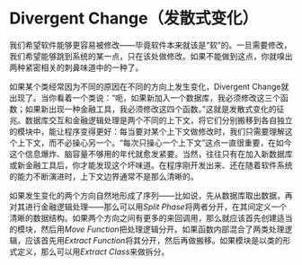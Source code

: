 # Divergent Change（发散式变化）

我们希望软件能够更容易被修改——毕竟软件本来就该是“软”的。一旦需要修改，我们希望能够跳到系统的某一点，只在该处做修改。如果不能做到这点，你就嗅出两种紧密相关的刺鼻味道中的一种了。

如果某个类经常因为不同的原因在不同的方向上发生变化，Divergent Change就出现了。当你看着一个类说：“呃，如果新加入一个数据库，我必须修改这三个函数；如果新出现一种金融工具，我必须修改这四个函数。”这就是发散式变化的征兆。数据库交互和金融逻辑处理是两个不同的上下文，将它们分别搬移到各自独立的模块中，能让程序变得更好：每当要对某个上下文做修改时，我们只需要理解这个上下文，而不必操心另一个。“每次只操心一个上下文”这点一直很重要，在如今这个信息爆炸、脑容量不够用的年代就愈发紧要。当然，往往只有在加入新数据库或新金融工具后，你才能发现这个坏味道。在程序刚开发出来、还在随着软件系统的能力不断演进时，上下文边界通常不是那么清晰的。

如果发生变化的两个方向自然地形成了序列——比如说，先从数据库取出数据，再对其进行金融逻辑处理——那么可以用*Split Phase*将两者分开，在其间定义一个清晰的数据结构。如果两个方向之间有更多的来回调用，那么就应该首先创建适当的模块，然后用*Move Function*把处理逻辑分开。如果函数内部混合了两类处理逻辑，应该首先用*Extract Function*将其分开，然后再做搬移。如果模块是以类的形式定义，那么可以用*Extract Class*来做拆分。
